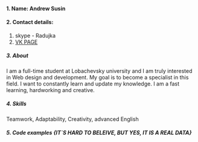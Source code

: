 #### 1. Name:  Andrew Susin
#### 2. Contact details: 
1. skype - Radujka
2.  [VK PAGE](https://vk.com/cornidol)
  ##### 3. About      
 I am a full-time student at Lobachevsky university and I am truly interested in Web design and development. My goal is to become a specialist in this  field. I want to constantly learn and update my knowledge. I am a fast learning, hardworking and creative.
##### 4. Skills
Teamwork,
Adaptability,
Creativity,
advanced English 
##### 5. Code examples {IT`S HARD TO BELEIVE, BUT YES, IT IS A REAL DATA}
<?php
Echo " h2 PHP is Fun!  /h2";
Echo "Hello world!  br";
Echo "I'm about to learn PHP ! br";
Echo "This ", "string ", "was ", "made ", "with multiple parameters.";

##### 6. Experience
No work experience
##### 7. Education
 Online php courses - in progress
##### 8. English
Advanced level - c1 
